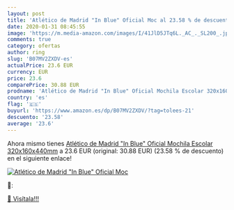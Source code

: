 ```yaml
---
layout: post
title: 'Atlético de Madrid "In Blue" Oficial Moc al 23.58 % de descuento'
date: 2020-01-31 08:45:55
image: 'https://m.media-amazon.com/images/I/41JlD5JTq6L._AC_._SL200_.jpg'
comments: true
category: ofertas
author: ring
slug: 'B07MV2ZXDV-es'
actualPrice: 23.6 EUR
currency: EUR
price: 23.6
comparePrice: 30.88 EUR
prodname: 'Atlético de Madrid "In Blue" Oficial Mochila Escolar 320x160x440mm'
country: 'es'
flag: '🇪🇸'
buyurl: 'https://www.amazon.es/dp/B07MV2ZXDV/?tag=tolees-21'
descuento: '23.58'
average: '23.6'
---
```


Ahora mismo tienes [Atlético de Madrid "In Blue" Oficial Mochila Escolar 320x160x440mm](https://www.amazon.es/dp/B07MV2ZXDV/?tag=tolees-21) a 23.6 EUR (original: 30.88 EUR) (23.58 %  de descuento) en el siguiente enlace!

[![Atlético de Madrid "In Blue" Oficial Moc](https://m.media-amazon.com/images/I/41JlD5JTq6L._AC_._SL200_.jpg)](https://www.amazon.es/dp/B07MV2ZXDV/?tag=tolees-21)

🔎:


[🛒 Visítala!!!](https://www.amazon.es/dp/B07MV2ZXDV/?tag=tolees-21)
